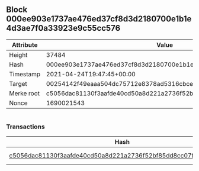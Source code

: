 ## Block 000ee903e1737ae476ed37cf8d3d2180700e1b1e4d3ae7f0a33923e9c55cc576

Attribute | Value
--- | ---
Height | 37484
Hash | 000ee903e1737ae476ed37cf8d3d2180700e1b1e4d3ae7f0a33923e9c55cc576
Timestamp | 2021-04-24T19:47:45+00:00
Target | 00254142f49eaaa504dc75712e8378ad5316cbcead634704b3734b6271167cc4
Merke root | c5056dac81130f3aafde40cd50a8d221a2736f52bf85dd8cc07f4cef8f7325e5
Nonce | 1690021543

```

```

### Transactions

Hash | Amount
--- | ---
[c5056dac81130f3aafde40cd50a8d221a2736f52bf85dd8cc07f4cef8f7325e5](c5056dac81130f3aafde40cd50a8d221a2736f52bf85dd8cc07f4cef8f7325e5.md) | 10.00000000 SKEPTI 
